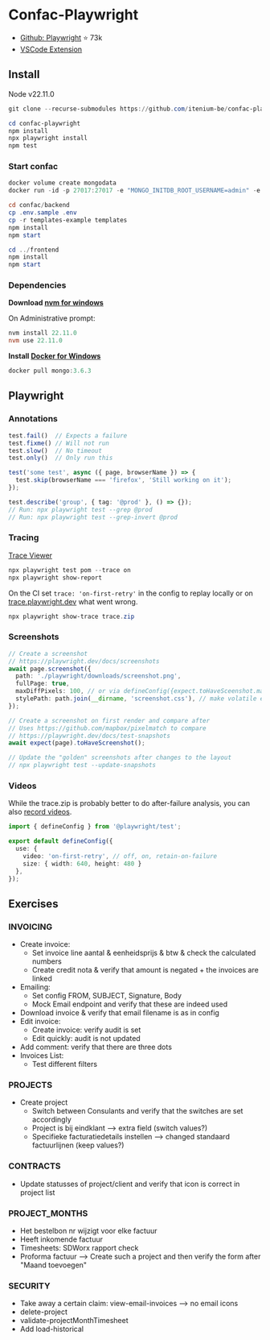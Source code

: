 Confac-Playwright
=================

- [Github: Playwright](https://github.com/microsoft/playwright) ⭐ 73k
- [VSCode Extension](https://marketplace.visualstudio.com/items?itemName=ms-playwright.playwright)


## Install

Node v22.11.0

```ps1
git clone --recurse-submodules https://github.com/itenium-be/confac-playwright

cd confac-playwright
npm install
npx playwright install
npm test
```

### Start confac

```ps1
docker volume create mongodata
docker run -id -p 27017:27017 -e "MONGO_INITDB_ROOT_USERNAME=admin" -e "MONGO_INITDB_ROOT_PASSWORD=pwd" -v mongodata:/data/db --name confac-mongo mongo:3.6.3

cd confac/backend
cp .env.sample .env
cp -r templates-example templates
npm install
npm start

cd ../frontend
npm install
npm start
```

### Dependencies

**Download [nvm for windows](https://github.com/coreybutler/nvm-windows/releases)**

On Administrative prompt:

```ps1
nvm install 22.11.0
nvm use 22.11.0
```

**Install [Docker for Windows](https://docs.docker.com/desktop/setup/install/windows-install/)**

```ps1
docker pull mongo:3.6.3
```

## Playwright

### Annotations

```ts
test.fail()  // Expects a failure
test.fixme() // Will not run
test.slow()  // No timeout
test.only()  // Only run this

test('some test', async ({ page, browserName }) => {
  test.skip(browserName === 'firefox', 'Still working on it');
});

test.describe('group', { tag: '@prod' }, () => {});
// Run: npx playwright test --grep @prod
// Run: npx playwright test --grep-invert @prod
```

### Tracing

[Trace Viewer](https://playwright.dev/docs/trace-viewer)

```ps1
npx playwright test pom --trace on
npx playwright show-report
```

On the CI set `trace: 'on-first-retry'` in the config to replay
locally or on [trace.playwright.dev](https://trace.playwright.dev/)
what went wrong.

```ps1
npx playwright show-trace trace.zip
```

### Screenshots

```ts
// Create a screenshot
// https://playwright.dev/docs/screenshots
await page.screenshot({
  path: './playwright/downloads/screenshot.png',
  fullPage: true,
  maxDiffPixels: 100, // or via defineConfig({expect.toHaveSceenshot.maxDiffPixels: x})
  stylePath: path.join(__dirname, 'screenshot.css'), // make volatile elements stand out
});

// Create a screenshot on first render and compare after
// Uses https://github.com/mapbox/pixelmatch to compare
// https://playwright.dev/docs/test-snapshots
await expect(page).toHaveScreenshot();

// Update the "golden" screenshots after changes to the layout
// npx playwright test --update-snapshots
```

### Videos

While the trace.zip is probably better to do after-failure
analysis, you can also [record videos](https://playwright.dev/docs/videos).

```ts
import { defineConfig } from '@playwright/test';

export default defineConfig({
  use: {
    video: 'on-first-retry', // off, on, retain-on-failure
    size: { width: 640, height: 480 }
  },
});
```



## Exercises

### INVOICING

- Create invoice:
  - Set invoice line aantal & eenheidsprijs & btw & check the calculated numbers
  - Create credit nota & verify that amount is negated + the invoices are linked
- Emailing:
  - Set config FROM, SUBJECT, Signature, Body
  - Mock Email endpoint and verify that these are indeed used
- Download invoice & verify that email filename is as in config
- Edit invoice:
  - Create invoice: verify audit is set
  - Edit quickly: audit is not updated
- Add comment: verify that there are three dots
- Invoices List:
  - Test different filters

### PROJECTS
- Create project
  - Switch between Consulants and verify that the switches are set accordingly
  - Project is bij eindklant --> extra field (switch values?)
  - Specifieke facturatiedetails instellen --> changed standaard factuurlijnen (keep values?)

### CONTRACTS
- Update statusses of project/client and verify that icon is correct in project list

### PROJECT_MONTHS
- Het bestelbon nr wijzigt voor elke factuur
- Heeft inkomende factuur
- Timesheets: SDWorx rapport check
- Proforma factuur
--> Create such a project and then verify the form after "Maand toevoegen"

### SECURITY
- Take away a certain claim: view-email-invoices --> no email icons
- delete-project
- validate-projectMonthTimesheet
- Add load-historical
